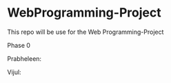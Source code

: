 # WebProgramming-Project
This repo will be use for the Web Programming-Project


Phase 0

Prabheleen: 

Vijul:
